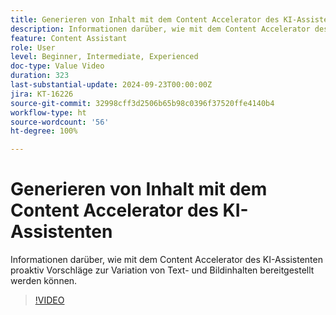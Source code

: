 ```yaml
---
title: Generieren von Inhalt mit dem Content Accelerator des KI-Assistenten
description: Informationen darüber, wie mit dem Content Accelerator des KI-Assistenten proaktiv Vorschläge zur Variation von Text- und Bildinhalten bereitgestellt werden können.
feature: Content Assistant
role: User
level: Beginner, Intermediate, Experienced
doc-type: Value Video
duration: 323
last-substantial-update: 2024-09-23T00:00:00Z
jira: KT-16226
source-git-commit: 32998cff3d2506b65b98c0396f37520ffe4140b4
workflow-type: ht
source-wordcount: '56'
ht-degree: 100%

---
```



# Generieren von Inhalt mit dem Content Accelerator des KI-Assistenten

Informationen darüber, wie mit dem Content Accelerator des KI-Assistenten proaktiv Vorschläge zur Variation von Text- und Bildinhalten bereitgestellt werden können.

>[!VIDEO](https://video.tv.adobe.com/v/3434635/?learn=on)
